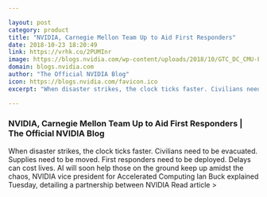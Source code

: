 ```yaml
---

layout: post
category: product
title: "NVIDIA, Carnegie Mellon Team Up to Aid First Responders"
date: 2018-10-23 18:20:49
link: https://vrhk.co/2PUMInr
image: https://blogs.nvidia.com/wp-content/uploads/2018/10/GTC_DC_CMU-First-Responders.jpg
domain: blogs.nvidia.com
author: "The Official NVIDIA Blog"
icon: https://blogs.nvidia.com/favicon.ico
excerpt: "When disaster strikes, the clock ticks faster. Civilians need to be evacuated. Supplies need to be moved. First responders need to be deployed. Delays can cost lives. AI will soon help those on the ground keep up amidst the chaos, NVIDIA vice president for Accelerated Computing Ian Buck explained Tuesday, detailing a partnership between NVIDIA Read article &gt;"

---
```


### NVIDIA, Carnegie Mellon Team Up to Aid First Responders | The Official NVIDIA Blog

When disaster strikes, the clock ticks faster. Civilians need to be evacuated. Supplies need to be moved. First responders need to be deployed. Delays can cost lives. AI will soon help those on the ground keep up amidst the chaos, NVIDIA vice president for Accelerated Computing Ian Buck explained Tuesday, detailing a partnership between NVIDIA Read article &gt;